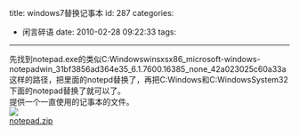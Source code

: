 title: windows7替换记事本
id: 287
categories:
  - 闲言碎语
date: 2010-02-28 09:22:33
tags:
---

先找到notepad.exe的类似C:Windowswinsxsx86_microsoft-windows-notepadwin_31bf3856ad364e35_6.1.7600.16385_none_42a023025c60a33a这样的路径，把里面的notepd替换了，再把C:Windows和C:WindowsSystem32下面的notepad替换了就可以了。
</br>提供一个一直使用的记事本的文件。
</br>![](http://m2.img.libdd.com/farm4/2012/0822/07/B28A2E7F8D8480A6CFC6B949429BCAAFA45D418D7D8E_500_178.jpg)</img>
</br>[notepad.zip](http://cid-099fd6acbff5c9ab.skydrive.live.com/embedicon.aspx/software/notepad.zip)